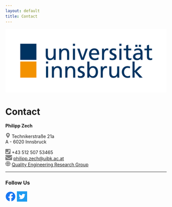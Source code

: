 ```yaml
---
layout: default
title: Contact
---
```


<div><img src="/assets/css/img/uibklogo.png" class="img-fluid" alt="image"></div>
 
# Contact

<strong>Philipp Zech</strong>

![](/assets/css/img/marker.png)  Technikerstraße 21a \
    A - 6020 Innsbruck

![](/assets/css/img/phone.png)  +43 512 507 53465\
![](/assets/css/img/mail.png)  [philipp.zech@uibk.ac.at](mailto:philipp.zech@uibk.ac.at)\
![](/assets/css/img/globe.png)  [Quality Engineering Research Group](https://q-e.at)


---

### Follow Us ###

[![Facebook](/assets/css/img/facebook.png)](https://www.facebook.com/informatikinnsbruck/)     [![Facebook](/assets/css/img/twitter.png)](https://twitter.com/furinnsbruck)

